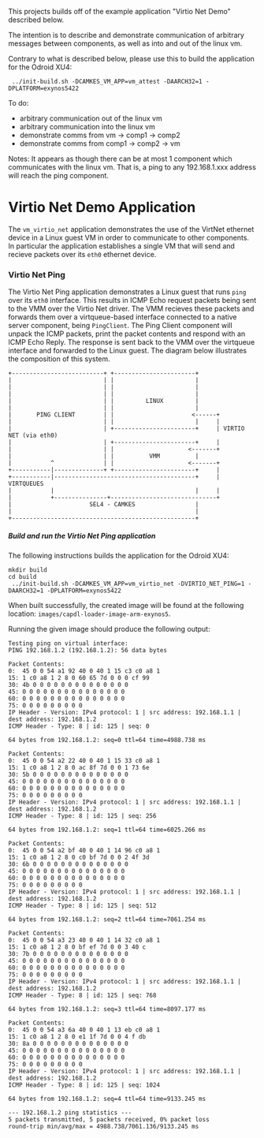 
This projects builds off of the example application "Virtio Net Demo" described below.

The intention is to describe and demonstrate communication of arbitrary messages between components,
as well as into and out of the linux vm.

Contrary to what is described below, please use this to build the application for the Odroid XU4:
```
 ../init-build.sh -DCAMKES_VM_APP=vm_attest -DAARCH32=1 -DPLATFORM=exynos5422
```

To do:
* arbitrary communication out of the linux vm
* arbitrary communication into the linux vm
* demonstrate comms from vm -> comp1 -> comp2
* demonstrate comms from comp1 -> comp2 -> vm

Notes:
It appears as though there can be at most 1 component which communicates with the linux vm.
That is, a ping to any 192.168.1.xxx address will reach the ping component.


<!--
  Copyright 2019, Data61
  Commonwealth Scientific and Industrial Research Organisation (CSIRO)
  ABN 41 687 119 230.
  This software may be distributed and modified according to the terms of
  the BSD 2-Clause license. Note that NO WARRANTY is provided.
  See "LICENSE_BSD2.txt" for details.
  @TAG(DATA61_BSD)
-->

# Virtio Net Demo Application

The `vm_virtio_net` application demonstrates the use of the VirtNet ethernet device in a Linux guest VM
in order to communicate to other components. In particular the application establishes a single VM that will
send and recieve packets over its `eth0` ethernet device.

### Virtio Net Ping

The Virtio Net Ping application demonstrates a Linux guest that runs `ping` over its `eth0` interface. This results
in ICMP Echo request packets being sent to the VMM over the Virtio Net driver. The VMM recieves these packets and
forwards them over a virtqueue-based interface connected to a native server component, being `PingClient`. The Ping Client
component will unpack the ICMP packets, print the packet contents and respond with an ICMP Echo Reply. The response is
sent back to the VMM over the virtqueue interface and forwarded to the Linux guest. The diagram below illustrates the
composition of this system.

    +--------------------------+ +-----------------------+
    |                          | |                       |
    |                          | |                       |
    |                          | |                       |
    |                          | |         LINUX         |
    |                          | |                       |
    |       PING CLIENT        | |                      <------+
    |                          | |                       |     |
    |                          | +-----------------------+     | VIRTIO NET (via eth0)
    |                          | +-----------------------+     |
    |                          | |                     <-------+
    |                          | |          VMM          |
    |           ^              | |                     <-------+
    +-----------|--------------+ +-----------------------+     |
    +-----------|----------------------------------------+     | VIRTQUEUES
    |           |                                        |     |
    |           +---------------+------------------------------+
    |                      SEL4 - CAMKES                 |
    |                                                    |
    +----------------------------------------------------+

##### Build and run the Virtio Net Ping application

The following instructions builds the application for the Odroid XU4:
```
mkdir build
cd build
 ../init-build.sh -DCAMKES_VM_APP=vm_virtio_net -DVIRTIO_NET_PING=1 -DAARCH32=1 -DPLATFORM=exynos5422
```

When built successfully, the created image will be found at the following location: `images/capdl-loader-image-arm-exynos5`.

Running the given image should produce the following output:

```
Testing ping on virtual interface:
PING 192.168.1.2 (192.168.1.2): 56 data bytes

Packet Contents:
0:	45 0 0 54 a1 92 40 0 40 1 15 c3 c0 a8 1
15:	1 c0 a8 1 2 8 0 60 65 7d 0 0 0 cf 99
30:	4b 0 0 0 0 0 0 0 0 0 0 0 0 0 0
45:	0 0 0 0 0 0 0 0 0 0 0 0 0 0 0
60:	0 0 0 0 0 0 0 0 0 0 0 0 0 0 0
75:	0 0 0 0 0 0 0 0 0
IP Header - Version: IPv4 protocol: 1 | src address: 192.168.1.1 | dest address: 192.168.1.2
ICMP Header - Type: 8 | id: 125 | seq: 0

64 bytes from 192.168.1.2: seq=0 ttl=64 time=4988.738 ms

Packet Contents:
0:	45 0 0 54 a2 22 40 0 40 1 15 33 c0 a8 1
15:	1 c0 a8 1 2 8 0 ac 8f 7d 0 0 1 73 6e
30:	5b 0 0 0 0 0 0 0 0 0 0 0 0 0 0
45:	0 0 0 0 0 0 0 0 0 0 0 0 0 0 0
60:	0 0 0 0 0 0 0 0 0 0 0 0 0 0 0
75:	0 0 0 0 0 0 0 0 0
IP Header - Version: IPv4 protocol: 1 | src address: 192.168.1.1 | dest address: 192.168.1.2
ICMP Header - Type: 8 | id: 125 | seq: 256

64 bytes from 192.168.1.2: seq=1 ttl=64 time=6025.266 ms

Packet Contents:
0:	45 0 0 54 a2 bf 40 0 40 1 14 96 c0 a8 1
15:	1 c0 a8 1 2 8 0 c0 bf 7d 0 0 2 4f 3d
30:	6b 0 0 0 0 0 0 0 0 0 0 0 0 0 0
45:	0 0 0 0 0 0 0 0 0 0 0 0 0 0 0
60:	0 0 0 0 0 0 0 0 0 0 0 0 0 0 0
75:	0 0 0 0 0 0 0 0 0
IP Header - Version: IPv4 protocol: 1 | src address: 192.168.1.1 | dest address: 192.168.1.2
ICMP Header - Type: 8 | id: 125 | seq: 512

64 bytes from 192.168.1.2: seq=2 ttl=64 time=7061.254 ms

Packet Contents:
0:	45 0 0 54 a3 23 40 0 40 1 14 32 c0 a8 1
15:	1 c0 a8 1 2 8 0 bf ef 7d 0 0 3 40 c
30:	7b 0 0 0 0 0 0 0 0 0 0 0 0 0 0
45:	0 0 0 0 0 0 0 0 0 0 0 0 0 0 0
60:	0 0 0 0 0 0 0 0 0 0 0 0 0 0 0
75:	0 0 0 0 0 0 0 0 0
IP Header - Version: IPv4 protocol: 1 | src address: 192.168.1.1 | dest address: 192.168.1.2
ICMP Header - Type: 8 | id: 125 | seq: 768

64 bytes from 192.168.1.2: seq=3 ttl=64 time=8097.177 ms

Packet Contents:
0:	45 0 0 54 a3 6a 40 0 40 1 13 eb c0 a8 1
15:	1 c0 a8 1 2 8 0 e1 1f 7d 0 0 4 f db
30:	8a 0 0 0 0 0 0 0 0 0 0 0 0 0 0
45:	0 0 0 0 0 0 0 0 0 0 0 0 0 0 0
60:	0 0 0 0 0 0 0 0 0 0 0 0 0 0 0
75:	0 0 0 0 0 0 0 0 0
IP Header - Version: IPv4 protocol: 1 | src address: 192.168.1.1 | dest address: 192.168.1.2
ICMP Header - Type: 8 | id: 125 | seq: 1024

64 bytes from 192.168.1.2: seq=4 ttl=64 time=9133.245 ms

--- 192.168.1.2 ping statistics ---
5 packets transmitted, 5 packets received, 0% packet loss
round-trip min/avg/max = 4988.738/7061.136/9133.245 ms
```
